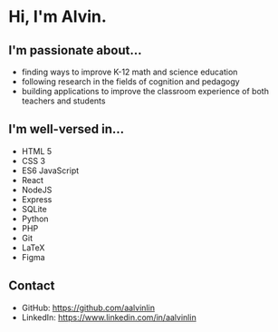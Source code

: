 # Hi, I'm Alvin.

## I'm passionate about...

* finding ways to improve K-12 math and science education
* following research in the fields of cognition and pedagogy
* building applications to improve the classroom experience of both teachers and students

## I'm well-versed in...
* HTML 5
* CSS 3
* ES6 JavaScript
* React
* NodeJS
* Express
* SQLite
* Python
* PHP
* Git
* LaTeX
* Figma

## Contact

* GitHub: https://github.com/aalvinlin
* LinkedIn: https://www.linkedin.com/in/aalvinlin
